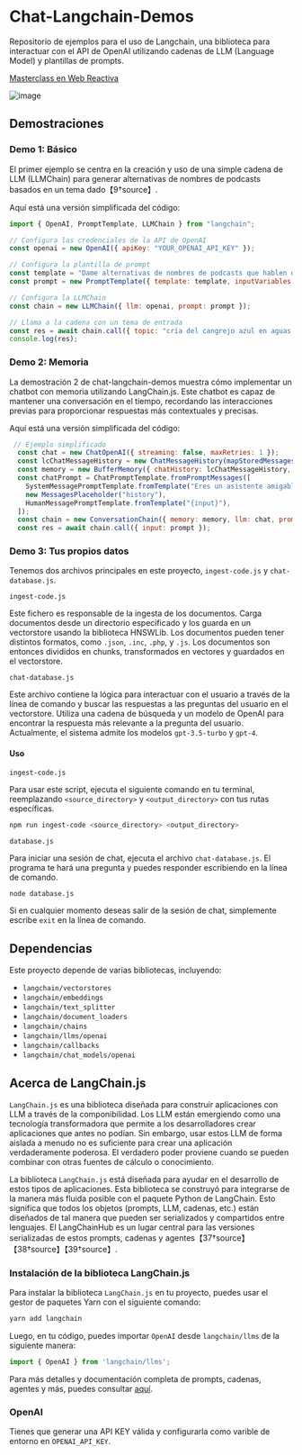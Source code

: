 # Chat-Langchain-Demos

Repositorio de ejemplos para el uso de Langchain, una biblioteca para interactuar con el API de OpenAI utilizando cadenas de LLM (Language Model) y plantillas de prompts.

[Masterclass en Web Reactiva](https://www.webreactiva.com/cursos/masterclass/como-crear-aplicaciones-con-inteligencia-artificial-con-langchain-y-openai)

![image](https://github.com/webreactiva-devs/chat-langchain-demos/assets/1122071/ae2ec61f-2f6b-42b2-8b2e-584f703f9b93)


## Demostraciones

### Demo 1: Básico

El primer ejemplo se centra en la creación y uso de una simple cadena de LLM (LLMChain) para generar alternativas de nombres de podcasts basados en un tema dado【9†source】. 

Aquí está una versión simplificada del código:

```javascript
import { OpenAI, PromptTemplate, LLMChain } from "langchain";

// Configura las credenciales de la API de OpenAI
const openai = new OpenAI({ apiKey: "YOUR_OPENAI_API_KEY" }); 

// Configura la plantilla de prompt
const template = "Dame alternativas de nombres de podcasts que hablen de {topic}?";
const prompt = new PromptTemplate({ template: template, inputVariables: ["topic"] }); 

// Configura la LLMChain
const chain = new LLMChain({ llm: openai, prompt: prompt }); 

// Llama a la cadena con un tema de entrada
const res = await chain.call({ topic: "cría del cangrejo azul en aguas profundas" });  
console.log(res);
```

### Demo 2: Memoria

La demostración 2 de chat-langchain-demos muestra cómo implementar un chatbot con memoria utilizando LangChain.js. Este chatbot es capaz de mantener una conversación en el tiempo, recordando las interacciones previas para proporcionar respuestas más contextuales y precisas.


Aquí está una versión simplificada del código:

```javascript
 // Ejemplo simplificado
  const chat = new ChatOpenAI({ streaming: false, maxRetries: 1 });
  const lcChatMessageHistory = new ChatMessageHistory(mapStoredMessagesToChatMessages(messages));
  const memory = new BufferMemory({ chatHistory: lcChatMessageHistory, returnMessages: true, memoryKey: "history" });
  const chatPrompt = ChatPromptTemplate.fromPromptMessages([
    SystemMessagePromptTemplate.fromTemplate("Eres un asistente amigable que sabe mucho de historia. Responde SIEMPRE en español."),
    new MessagesPlaceholder("history"),
    HumanMessagePromptTemplate.fromTemplate("{input}"),
  ]);
  const chain = new ConversationChain({ memory: memory, llm: chat, prompt: chatPrompt });
  const res = await chain.call({ input: prompt });

```

### Demo 3: Tus propios datos

Tenemos dos archivos principales en este proyecto, `ingest-code.js` y `chat-database.js`.

`ingest-code.js`

Este fichero es responsable de la ingesta de los documentos. Carga documentos desde un directorio especificado y los guarda en un vectorstore usando la biblioteca HNSWLib. Los documentos pueden tener distintos formatos, como `.json`, `.inc`, `.php`, y `.js`. Los documentos son entonces divididos en chunks, transformados en vectores y guardados en el vectorstore.

`chat-database.js`

Este archivo contiene la lógica para interactuar con el usuario a través de la línea de comando y buscar las respuestas a las preguntas del usuario en el vectorstore. Utiliza una cadena de búsqueda y un modelo de OpenAI para encontrar la respuesta más relevante a la pregunta del usuario. Actualmente, el sistema admite los modelos `gpt-3.5-turbo` y `gpt-4`.

#### Uso

`ingest-code.js`

Para usar este script, ejecuta el siguiente comando en tu terminal, reemplazando `<source_directory>` y `<output_directory>` con tus rutas específicas.

```bash
npm run ingest-code <source_directory> <output_directory>
```

`database.js`

Para iniciar una sesión de chat, ejecuta el archivo `chat-database.js`. El programa te hará una pregunta y puedes responder escribiendo en la línea de comando.

```bash
node database.js
```

Si en cualquier momento deseas salir de la sesión de chat, simplemente escribe `exit` en la línea de comando.

## Dependencias

Este proyecto depende de varias bibliotecas, incluyendo:

- `langchain/vectorstores`
- `langchain/embeddings`
- `langchain/text_splitter`
- `langchain/document_loaders`
- `langchain/chains`
- `langchain/llms/openai`
- `langchain/callbacks`
- `langchain/chat_models/openai`


## Acerca de LangChain.js

`LangChain.js` es una biblioteca diseñada para construir aplicaciones con LLM a través de la componibilidad. Los LLM están emergiendo como una tecnología transformadora que permite a los desarrolladores crear aplicaciones que antes no podían. Sin embargo, usar estos LLM de forma aislada a menudo no es suficiente para crear una aplicación verdaderamente poderosa. El verdadero poder proviene cuando se pueden combinar con otras fuentes de cálculo o conocimiento.

La biblioteca `LangChain.js` está diseñada para ayudar en el desarrollo de estos tipos de aplicaciones. Esta biblioteca se construyó para integrarse de la manera más fluida posible con el paquete Python de LangChain. Esto significa que todos los objetos (prompts, LLM, cadenas, etc.) están diseñados de tal manera que pueden ser serializados y compartidos entre lenguajes. El LangChainHub es un lugar central para las versiones serializadas de estos prompts, cadenas y agentes【37†source】【38†source】【39†source】.


### Instalación de la biblioteca LangChain.js

Para instalar la biblioteca `LangChain.js` en tu proyecto, puedes usar el gestor de paquetes Yarn con el siguiente comando:

```bash
yarn add langchain
```

Luego, en tu código, puedes importar `OpenAI` desde `langchain/llms` de la siguiente manera:

```javascript
import { OpenAI } from 'langchain/llms';
```

Para más detalles y documentación completa de prompts, cadenas, agentes y más, puedes consultar [aquí](https://hwchase17.github.io).


### OpenAI

Tienes que generar una API KEY válida y configurarla como varible de entorno en `OPENAI_API_KEY`.
